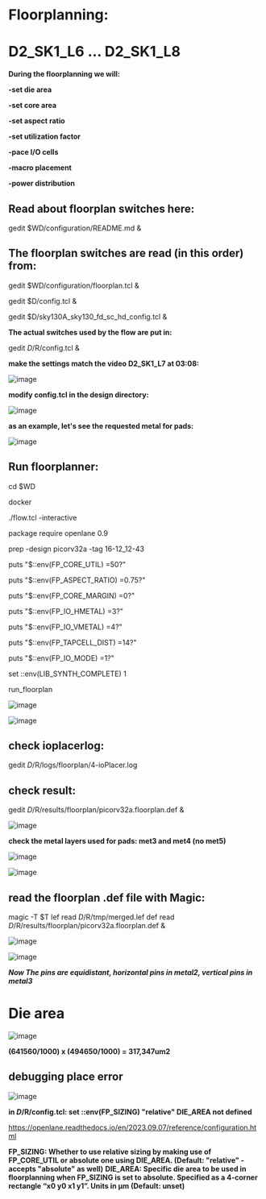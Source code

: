 # Floorplanning:

# D2_SK1_L6 ... D2_SK1_L8

**During the floorplanning we will:**

**-set die area**

**-set core area**

**-set aspect ratio**

**-set utilization factor**

**-pace I/O cells**

**-macro placement**

**-power distribution**



## Read about floorplan switches here:

gedit $WD/configuration/README.md &



## The floorplan switches are read (in this order) from:

gedit $WD/configuration/floorplan.tcl &

gedit $D/config.tcl &

gedit $D/sky130A_sky130_fd_sc_hd_config.tcl &

**The actual switches used by the flow are put in:**

gedit $D/$R/config.tcl &

**make the settings match the video D2_SK1_L7 at 03:08:**

![image](https://github.com/user-attachments/assets/e410a4eb-ab79-4a23-8cf5-0032ecbed258)

**modify config.tcl in the design directory:**

![image](https://github.com/user-attachments/assets/1f23c04d-e975-4cca-b223-5e96c49ab8c7)

**as an example, let's see the requested metal for pads:**

![image](https://github.com/user-attachments/assets/25a673e6-1f87-477d-a4bd-c48492506881)


## Run floorplanner:

cd $WD

docker

./flow.tcl -interactive

package require openlane 0.9

prep -design picorv32a -tag 16-12_12-43


puts "$::env(FP_CORE_UTIL) =50?"

puts "$::env(FP_ASPECT_RATIO) =0.75?"

puts "$::env(FP_CORE_MARGIN) =0?"

puts "$::env(FP_IO_HMETAL) =3?"

puts "$::env(FP_IO_VMETAL) =4?"

puts "$::env(FP_TAPCELL_DIST) =14?"

puts "$::env(FP_IO_MODE) =1?"


set ::env(LIB_SYNTH_COMPLETE) 1

run_floorplan

![image](https://github.com/user-attachments/assets/8109629b-5971-4e23-9cda-ba18494c3cc9)

![image](https://github.com/user-attachments/assets/4d0cb450-fbc4-410f-849e-f73c68f1aea6)


## check ioplacerlog:

gedit $D/$R/logs/floorplan/4-ioPlacer.log

## check result:

gedit $D/$R/results/floorplan/picorv32a.floorplan.def &

![image](https://github.com/user-attachments/assets/997b5c05-a245-4e62-bb6d-2e7d1701ecf3)

**check the metal layers used for pads: met3 and met4 (no met5)**

![image](https://github.com/user-attachments/assets/d68f0a9c-5e53-4677-8513-bf600b1d4c97)

![image](https://github.com/user-attachments/assets/d1ff2ad6-c752-4f8f-be44-bcbdae9fccec)


## read the floorplan .def file with Magic:

magic -T $T lef read $D/$R/tmp/merged.lef def read $D/$R/results/floorplan/picorv32a.floorplan.def &

![image](https://github.com/user-attachments/assets/0d4afac0-ba8c-439d-beed-aa020f9d543a)


![image](https://github.com/user-attachments/assets/37b7940b-0aef-42b6-8a9c-c703da381ed3)



***Now The pins are equidistant, horizontal pins in metal2, vertical pins in metal3***


# Die area

![image](https://github.com/user-attachments/assets/a04af4e3-3e6d-4d33-afad-13843ddf2dd5)

**(641560/1000) x (494650/1000) = 317,347um2**


## debugging place error

![image](https://github.com/user-attachments/assets/fca8b0a7-b080-447a-9607-d4e0da1415a6)

**in $D/$R/config.tcl:
set ::env(FP_SIZING) "relative"
DIE_AREA not defined**

https://openlane.readthedocs.io/en/2023.09.07/reference/configuration.html

**FP_SIZING: Whether to use relative sizing by making use of FP_CORE_UTIL or absolute one using DIE_AREA.
(Default: "relative" - accepts "absolute" as well)**
**DIE_AREA: Specific die area to be used in floorplanning when FP_SIZING is set to absolute. Specified as a 4-corner rectangle “x0 y0 x1 y1”. Units in μm
(Default: unset)**

